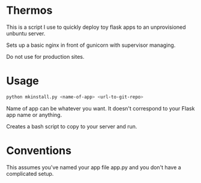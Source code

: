 Thermos
=======

This is a script I use to quickly deploy toy flask apps to an unprovisioned unbuntu server.

Sets up a basic nginx in front of gunicorn with supervisor managing.

Do not use for production sites.

Usage
=====

```bash
python mkinstall.py <name-of-app> <url-to-git-repo>
```

Name of app can be whatever you want. It doesn't correspond to your Flask app name or anything.

Creates a bash script to copy to your server and run.

Conventions
===========

This assumes you've named your app file app.py and you don't have a complicated setup.
